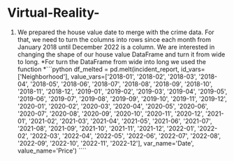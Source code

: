 # Virtual-Reality-

1. We prepared the house value date to merge with the crime data. For that, we need to turn the columns into rows since each month from January 2018 until December 2022 is a column. We are interested in changing the shape of our house value DataFrame and turn it from wide to long.
    *For turn the DataFrame from wide into long we used the function
        *```python
        df_melted = pd.melt(incident_report, id_vars=['Neighborhood'], value_vars=['2018-01', '2018-02', '2018-03', '2018-04', '2018-05',
       '2018-06', '2018-07', '2018-08', '2018-09', '2018-10', '2018-11',
       '2018-12', '2019-01', '2019-02', '2019-03', '2019-04', '2019-05',
       '2019-06', '2019-07', '2019-08', '2019-09', '2019-10', '2019-11',
       '2019-12', '2020-01', '2020-02', '2020-03', '2020-04', '2020-05',
       '2020-06', '2020-07', '2020-08', '2020-09', '2020-10', '2020-11',
       '2020-12', '2021-01', '2021-02', '2021-03', '2021-04', '2021-05',
       '2021-06', '2021-07', '2021-08', '2021-09', '2021-10', '2021-11',
       '2021-12', '2022-01', '2022-02', '2022-03', '2022-04', '2022-05',
       '2022-06', '2022-07', '2022-08', '2022-09', '2022-10', '2022-11',
       '2022-12'], var_name='Date', value_name='Price')
       ````
